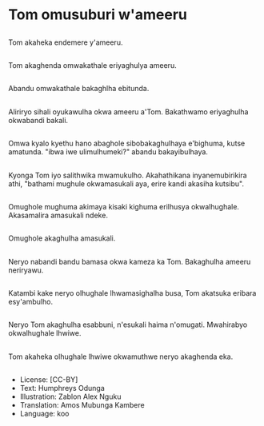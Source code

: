 # Tom omusuburi w'ameeru

##
Tom akaheka endemere y'ameeru.

##
Tom akaghenda omwakathale eriyaghulya ameeru.

##
Abandu omwakathale bakaghlha ebitunda.

##
Aliriryo sihali oyukawulha okwa ameeru a'Tom. Bakathwamo eriyaghulha okwabandi bakali.

##
Omwa kyalo kyethu hano abaghole sibobakaghulhaya e'bighuma, kutse amatunda. "ibwa iwe ulimulhumeki?" abandu bakayibulhaya.

##
Kyonga Tom iyo salithwika mwamukulho. Akahathikana inyanemubirikira athi, "bathami mughule okwamasukali aya, erire kandi akasiha kutsibu".

##
Omughole mughuma akimaya kisaki kighuma erilhusya okwalhughale. Akasamalira amasukali ndeke.

##
Omughole akaghulha amasukali.

##
Neryo nabandi bandu bamasa okwa kameza ka Tom. Bakaghulha ameeru neriryawu.

##
Katambi kake neryo olhughale lhwamasighalha busa, Tom akatsuka eribara esy'ambulho.

##
Neryo Tom akaghulha esabbuni, n'esukali haima n'omugati. Mwahirabyo okwalhughale lhwiwe.

##
Tom akaheka olhughale lhwiwe okwamuthwe neryo akaghenda eka.

##
* License: [CC-BY]
* Text: Humphreys Odunga
* Illustration: Zablon Alex Nguku
* Translation: Amos Mubunga Kambere
* Language: koo
